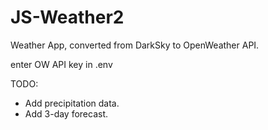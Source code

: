# JS-Weather2
 Weather App, converted from DarkSky to OpenWeather API.

enter OW API key in .env

TODO:
- Add precipitation data.
- Add 3-day forecast.

